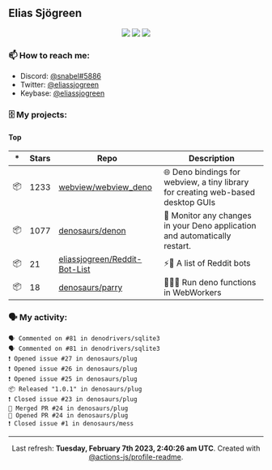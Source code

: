 ## Elias Sjögreen

<p align="center">
  <img src="https://img.shields.io/badge/🎂-dec. 2003-success" />
  <img src="https://img.shields.io/badge/🌎-Stockholm-informational" />
  <img src="https://img.shields.io/badge/👦-He/Him-informational" />
</p>

### 📫 How to reach me:

- Discord: [@snabel#5886](https://discord.com/users/267978757799673866)
- Twitter: [@eliassjogreen](https://twitter.com/eliassjogreen)
- Keybase: [@eliassjogreen](https://keybase.io/eliassjogreen)

### 🗄 My projects:

#### Top
|*|Stars|Repo|Description|
|---|---|---|---|
| 📦 | 1233 | [webview/webview_deno](https://github.com/webview/webview_deno) | 🌐 Deno bindings for webview, a tiny library for creating web-based desktop GUIs |
| 📦 | 1077 | [denosaurs/denon](https://github.com/denosaurs/denon) | 👀 Monitor any changes in your Deno application and automatically restart. |
| 📦 | 21 | [eliassjogreen/Reddit-Bot-List](https://github.com/eliassjogreen/Reddit-Bot-List) | ⚡️🤖 A list of Reddit bots |
| 📦 | 18 | [denosaurs/parry](https://github.com/denosaurs/parry) | 👷🏽‍♂️ Run deno functions in WebWorkers |

### 🗣 My activity:

```
🗣 Commented on #81 in denodrivers/sqlite3
🗣 Commented on #81 in denodrivers/sqlite3
❗️ Opened issue #27 in denosaurs/plug
❗️ Opened issue #26 in denosaurs/plug
❗️ Opened issue #25 in denosaurs/plug
📦 Released "1.0.1" in denosaurs/plug
❗️ Closed issue #23 in denosaurs/plug
🎉 Merged PR #24 in denosaurs/plug
💪 Opened PR #24 in denosaurs/plug
❗️ Closed issue #1 in denosaurs/mess
```

------------
<p align="center">Last refresh: <b>Tuesday, February 7th 2023, 2:40:26 am UTC</b>. Created with <a href=https://github.com/marketplace/actions/profile-readme>@actions-js/profile-readme</a>.</p>
